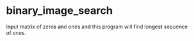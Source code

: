 # binary_image_search
Input matrix of zeros and ones and this program will find longest sequence of ones.
